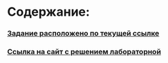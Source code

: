 # Содержание:
### [Задание расположено по текущей ссылке](https://kodaktor.ru/g/xsl_intro)
### [Ссылка на сайт с решением лабораторной](https://webdevsites.github.io/itmo_laboratory_work/2023_25feb/)
